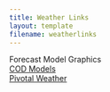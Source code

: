 ```yaml
---
title: Weather Links
layout: template
filename: weatherlinks
---
```


Forecast Model Graphics
<br>
<a href="https://weather.cod.edu/forecast/" target="_blank" rel="noopener noreferrer">COD Models</a>
<br>
<a href="https://home.pivotalweather.com/" target="_blank" rel="noopener noreferrer">Pivotal Weather</a>
